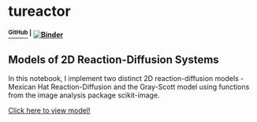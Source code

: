 # tureactor
#### [<sup>GitHub</sup>](https://github.com/shivChitinous/optimal-forager) <sup>|</sup> [![Binder](https://mybinder.org/badge_logo.svg)](https://mybinder.org/v2/gh/shivChitinous/tureactor/master)

## Models of 2D Reaction-Diffusion Systems

In this notebook, I implement two distinct 2D reaction-diffusion models - Mexican Hat Reaction-Diffusion and the Gray-Scott model using functions from the image analysis package scikit-image.

[Click here to view model!](https://shivchitinous.github.io/tureactor/Reaction-Diffusion)
